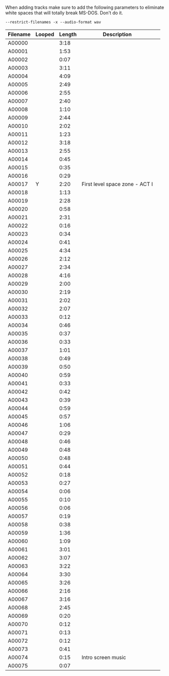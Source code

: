 When adding tracks make sure to add the following parameters to eliminate white
spaces that will totally break MS-DOS. Don't do it.

`--restrict-filenames -x --audio-format wav`

| Filename          | Looped  | Length  | Description   |     |
|------------------ |-------- |-------- |-------------  |---  |
| A00000            |         | 3:18        |               |     |
| A00001            |         | 1:53        |               |     |
| A00002            |         | 0:07       |               |     |
| A00003            |         | 3:11       |               |     |
| A00004            |         | 4:09        |               |     |
| A00005            |         | 2:49        |               |     |
| A00006            |         | 2:55        |               |     |
| A00007            |         | 2:40        |               |     |
| A00008            |         | 1:10        |               |     |
| A00009            |         | 2:44        |               |     |
| A00010            |         | 2:02        |               |     |
| A00011            |         | 1:23        |               |     |
| A00012            |         | 3:18        |               |     |
| A00013            |         | 2:55        |               |     |
| A00014            |         | 0:45        |               |     |
| A00015            |         | 0:35        |               |     |
| A00016            |         | 0:29        |               |     |
| A00017            | Y      | 2:20      | First level space zone - ACT I              |     |
| A00018            |         | 1:13        |               |     |
| A00019            |         | 2:28        |               |     |
| A00020            |         | 0:58        |               |     |
| A00021            |         | 2:31        |               |     |
| A00022            |         | 0:16        |               |     |
| A00023            |         | 0:34        |               |     |
| A00024            |         | 0:41        |               |     |
| A00025            |         | 4:34        |               |     |
| A00026            |         | 2:12        |               |     |
| A00027            |         | 2:34        |               |     |
| A00028            |         | 4:16        |               |     |
| A00029            |         | 2:00        |               |     |
| A00030            |         | 2:19        |               |     |
| A00031            |         | 2:02        |               |     |
| A00032            |         | 2:07        |               |     |
| A00033            |         | 0:12        |               |     |
| A00034            |         | 0:46        |               |     |
| A00035            |         | 0:37        |               |     |
| A00036            |         | 0:33        |               |     |
| A00037            |         | 1:01        |               |     |
| A00038            |         | 0:49        |               |     |
| A00039            |         | 0:50        |               |     |
| A00040            |         | 0:59        |               |     |
| A00041            |         | 0:33        |               |     |
| A00042            |         | 0:42        |               |     |
| A00043            |         | 0:39        |               |     |
| A00044            |         | 0:59        |               |     |
| A00045            |         | 0:57        |               |     |
| A00046            |         | 1:06        |               |     |
| A00047            |         | 0:29        |               |     |
| A00048            |         | 0:46        |               |     |
| A00049            |         | 0:48        |               |     |
| A00050            |         | 0:48        |               |     |
| A00051            |         | 0:44        |               |     |
| A00052            |         | 0:18        |               |     |
| A00053            |         | 0:27        |               |     |
| A00054            |         | 0:06        |               |     |
| A00055            |         | 0:10        |               |     |
| A00056            |         | 0:06        |               |     |
| A00057            |         | 0:19        |               |     |
| A00058            |         | 0:38        |               |     |
| A00059            |         | 1:36        |               |     |
| A00060            |         | 1:09        |               |     |
| A00061            |         | 3:01        |               |     |
| A00062            |         | 3:07        |               |     |
| A00063            |         | 3:22        |               |     |
| A00064            |         | 3:30        |               |     |
| A00065            |         | 3:26        |               |     |
| A00066            |         | 2:16        |               |     |
| A00067            |         | 3:16        |               |     |
| A00068            |         | 2:45        |               |     |
| A00069            |         | 0:20        |               |     |
| A00070            |         | 0:12        |               |     |
| A00071            |         | 0:13        |               |     |
| A00072            |         | 0:12        |               |     |
| A00073            |         | 0:41        |               |     |
| A00074            |         | 0:15        | Intro screen music              |     |
| A00075            |         | 0:07        |               |     |
